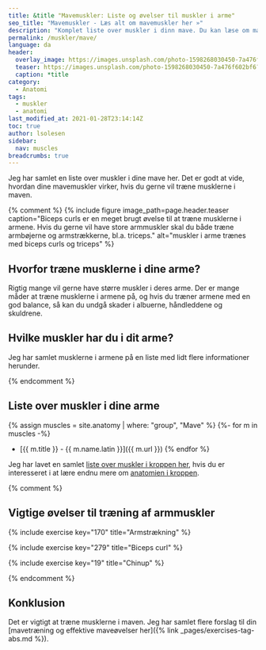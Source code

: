 ```yaml
---
title: &title "Mavemuskler: Liste og øvelser til muskler i arme"
seo_title: "Mavemuskler - Læs alt om mavemuskler her »"
description: "Komplet liste over muskler i dinn mave. Du kan læse om mavemusklerne og deres funktion - og du får gode råd til, hvordan du træner dine mavemuskler fuldstændigt."
permalink: /muskler/mave/
language: da
header:
  overlay_image: https://images.unsplash.com/photo-1598268030450-7a476f602bf6?ixid=MXwxMjA3fDB8MHxwaG90by1wYWdlfHx8fGVufDB8fHw%3D&ixlib=rb-1.2.1&auto=format&fit=crop&w=1902&q=80
  teaser: https://images.unsplash.com/photo-1598268030450-7a476f602bf6?ixid=MXwxMjA3fDB8MHxwaG90by1wYWdlfHx8fGVufDB8fHw%3D&ixlib=rb-1.2.1&auto=format&fit=crop&w=400&q=80
  caption: *title
category:
  - Anatomi
tags:
  - muskler
  - anatomi
last_modified_at: 2021-01-28T23:14:14Z
toc: true
author: lsolesen
sidebar:
  nav: muscles
breadcrumbs: true
---
```


Jeg har samlet en liste over muskler i dine mave her. Det er godt at vide, hvordan dine mavemuskler virker, hvis du gerne vil træne musklerne i maven.

{% comment %}
{% include figure image_path=page.header.teaser caption="Biceps curls er en meget brugt øvelse til at træne musklerne i armene. Hvis du gerne vil have store armmuskler skal du både træne armbøjerne og armstrækkerne, bl.a. triceps." alt="muskler i arme trænes med biceps curls og triceps" %}

## Hvorfor træne musklerne i dine arme?

Rigtig mange vil gerne have større muskler i deres arme. Der er mange måder at træne musklerne i armene på, og hvis du træner armene med en god balance, så kan du undgå skader i albuerne, håndleddene og skuldrene.

## Hvilke muskler har du i dit arme?

Jeg har samlet musklerne i armene på en liste med lidt flere informationer herunder.

{% endcomment %}

## Liste over muskler i dine arme

{% assign muscles = site.anatomy | where: "group", "Mave" %}
{%- for m in muscles -%}
- [{{ m.title }} - {{ m.name.latin }}]({{ m.url }})
{% endfor %}

Jeg har lavet en samlet [liste over muskler i kroppen her](/muskler/), hvis du er interesseret i at lære endnu mere om [anatomien i kroppen](/anatomi/).

{% comment %}

## Vigtige øvelser til træning af armmuskler

{% include exercise key="170" title="Armstrækning" %}

{% include exercise key="279" title="Biceps curl" %}

{% include exercise key="19" title="Chinup" %}

{% endcomment %}

## Konklusion

Det er vigtigt at træne musklerne i maven. Jeg har samlet flere forslag til din [mavetræning og effektive maveøvelser her]({% link _pages/exercises-tag-abs.md %}).
